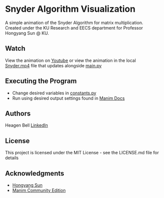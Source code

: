 # Snyder Algorithm Visualization

A simple animation of the Snyder Algorithm for matrix multiplication. Created under the KU Research and EECS department for Professor Hongyang Sun @ KU. 

## Watch

View the animation on [Youtube](https://youtu.be/OaqeA9JvtQ8) or view the animation in the local [Snyder.mp4](https://github.com/heagenb03/Snyder-Algorithm-Visualization/blob/main/media/videos/main/1080p60/Snyder.mp4) file that updates alongside [main.py](https://github.com/heagenb03/Snyder-Algorithm-Visualization/blob/main/main.py)

## Executing the Program

* Change desired variables in [constants.py](https://github.com/heagenb03/Snyder-Algorithm-Visualization/blob/main/constants.py)
* Run using desired output settings found in [Manim Docs](https://docs.manim.community/en/stable/tutorials/output_and_config.html)

## Authors

Heagen Bell 
[LinkedIn](https://www.linkedin.com/in/heagen-bell)

## License

This project is licensed under the MIT License - see the LICENSE.md file for details

## Acknowledgments
* [Hongyang Sun](https://www.ittc.ku.edu/~sun/)
* [Manim Community Edition](https://docs.manim.community/en/stable/index.html)
